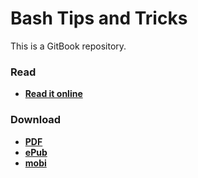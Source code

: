 # Bash Tips and Tricks

This is a GitBook repository.

### Read

* [**Read it online**](https://www.gitbook.com/read/book/jgigault/bash-tips-and-tricks)

### Download

* [**PDF**](https://www.gitbook.com/download/pdf/book/jgigault/bash-tips-and-tricks)
* [**ePub**](https://www.gitbook.com/download/epub/book/jgigault/bash-tips-and-tricks)
* [**mobi**](https://www.gitbook.com/download/mobi/book/jgigault/bash-tips-and-tricks)
